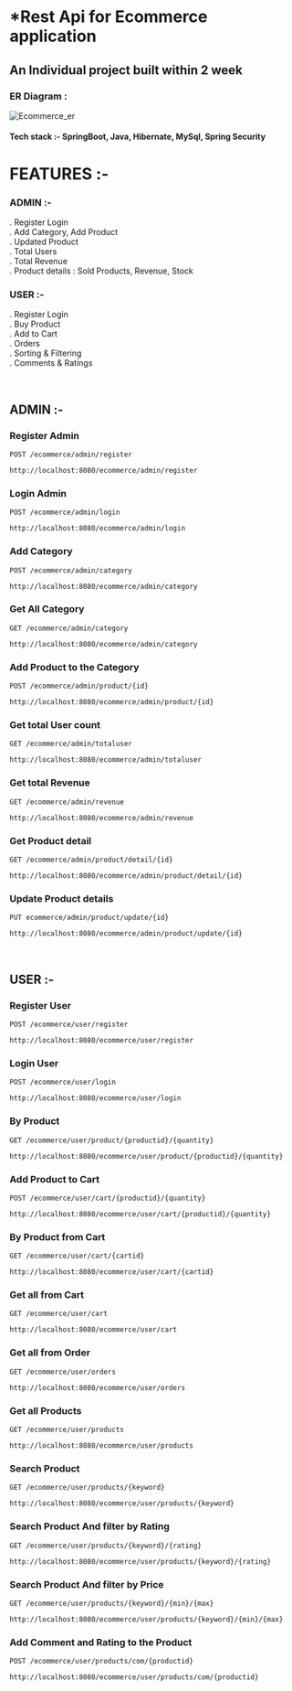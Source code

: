 # *Rest Api for Ecommerce application
## An Individual project built within 2 week
### ER Diagram :

![Ecommerce_er](https://user-images.githubusercontent.com/101393436/230717165-fbecb33c-631b-408d-8fa9-0e03a8bb74d5.png)

#### Tech stack :- SpringBoot, Java, Hibernate, MySql, Spring Security

# FEATURES :-<br>
### ADMIN :-
. Register Login <br>
. Add Category, Add Product<br>
. Updated Product<br>
. Total Users <br>
. Total Revenue<br>
. Product details : Sold Products, Revenue, Stock <br>

### USER :-
. Register Login <br>
. Buy Product<br>
. Add to Cart<br>
. Orders<br>
. Sorting & Filtering<br>
. Comments & Ratings<br>


&nbsp;

## ADMIN :-
### Register Admin
`POST /ecommerce/admin/register`
```
http://localhost:8080/ecommerce/admin/register
```
### Login Admin
`POST /ecommerce/admin/login`
```
http://localhost:8080/ecommerce/admin/login
```
### Add Category
`POST /ecommerce/admin/category`
```
http://localhost:8080/ecommerce/admin/category
```
### Get All Category
`GET /ecommerce/admin/category`
```
http://localhost:8080/ecommerce/admin/category
```
### Add Product to the Category
`POST /ecommerce/admin/product/{id}`
```
http://localhost:8080/ecommerce/admin/product/{id}
```
### Get total User count
`GET /ecommerce/admin/totaluser`
```
http://localhost:8080/ecommerce/admin/totaluser
```
### Get total Revenue
`GET /ecommerce/admin/revenue`
```
http://localhost:8080/ecommerce/admin/revenue
```
### Get Product detail
`GET /ecommerce/admin/product/detail/{id}`
```
http://localhost:8080/ecommerce/admin/product/detail/{id}
```
### Update Product details
`PUT ecommerce/admin/product/update/{id}`
```
http://localhost:8080/ecommerce/admin/product/update/{id}
```


&nbsp;

## USER :-
### Register User
`POST /ecommerce/user/register`
```
http://localhost:8080/ecommerce/user/register
```
### Login User
`POST /ecommerce/user/login`
```
http://localhost:8080/ecommerce/user/login
```
### By Product
`GET /ecommerce/user/product/{productid}/{quantity}`
```
http://localhost:8080/ecommerce/user/product/{productid}/{quantity}
```
### Add Product to Cart
`POST /ecommerce/user/cart/{productid}/{quantity}`
```
http://localhost:8080/ecommerce/user/cart/{productid}/{quantity}
```
### By Product from Cart
`GET /ecommerce/user/cart/{cartid}`
```
http://localhost:8080/ecommerce/user/cart/{cartid}
```
### Get all from Cart 
`GET /ecommerce/user/cart`
```
http://localhost:8080/ecommerce/user/cart
```
### Get all from Order 
`GET /ecommerce/user/orders`
```
http://localhost:8080/ecommerce/user/orders
```
### Get all Products
`GET /ecommerce/user/products`
```
http://localhost:8080/ecommerce/user/products
```
### Search Product
`GET /ecommerce/user/products/{keyword}`
```
http://localhost:8080/ecommerce/user/products/{keyword}
```
### Search Product And filter by Rating
`GET /ecommerce/user/products/{keyword}/{rating}`
```
http://localhost:8080/ecommerce/user/products/{keyword}/{rating}
```
### Search Product And filter by Price
`GET /ecommerce/user/products/{keyword}/{min}/{max}`
```
http://localhost:8080/ecommerce/user/products/{keyword}/{min}/{max}
```
### Add Comment and Rating to the Product
`POST /ecommerce/user/products/com/{productid}`
```
http://localhost:8080/ecommerce/user/products/com/{productid}
```
